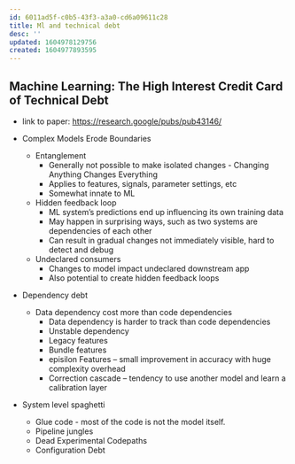 ```yaml
---
id: 6011ad5f-c0b5-43f3-a3a0-cd6a09611c28
title: Ml and technical debt
desc: ''
updated: 1604978129756
created: 1604977893595
---
```


## Machine Learning: The High Interest Credit Card of Technical Debt

* link to paper: https://research.google/pubs/pub43146/

* Complex Models Erode Boundaries
    - Entanglement
        - Generally not possible to make isolated changes - Changing Anything Changes Everything 
        - Applies to features, signals, parameter settings, etc
        - Somewhat innate to ML 
    - Hidden feedback loop 
        - ML system’s predictions end up influencing its own training data
        - May happen in surprising ways, such as two systems are dependencies of each other 
        - Can result in gradual changes not immediately visible, hard to detect and debug 
    - Undeclared consumers 
        - Changes to model impact undeclared downstream app 
        - Also potential to create hidden feedback loops 
* Dependency debt
    - Data dependency cost more than code dependencies 
        - Data dependency is harder to track than code dependencies 
        - Unstable dependency
        - Legacy features
        - Bundle features
        - episilon Features – small improvement in accuracy with huge complexity overhead
        - Correction cascade – tendency to use another model and learn a calibration layer
    
* System level spaghetti
    - Glue code - most of the code is not the model itself. 
    - Pipeline jungles
    - Dead Experimental Codepaths 
    - Configuration Debt 

